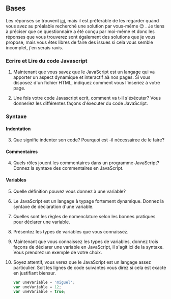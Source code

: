 ## Bases
Les réponses se trouvent [ici](Reponse.md), mais il est préferable de les regarder quand vous avez au préalable recherché une solution par vous-même 😉 . Je tiens à préciser que ce questionnaire a été conçu par moi-même et donc les réponses que vous trouverez sont également des solutions que je vous propose, mais vous êtes libres de faire des issues si cela vous semble incomplet, j'en serais ravis.
### Ecrire et Lire du code Javascript

1. Maintenant que vous savez que le JavaScript est un langage qui va apporter un aspect dynamique et interactif aà nos pages. Si vous disposez d'un fichier HTML, indiquez comment vous l'inseriez à votre page.

2. Une fois votre code Javascript ecrit, comment va t-il s'éxécuter? Vous donneriez les différentes façons d'éxecuter du code JavaScript.

### Syntaxe

#### Indentation

3. Que signifie indenter son code? Pourquoi est -il nécessairee de le faire?

#### Commentaires

4. Quels rôles jouent les commentaires dans un programme JavaScript? Donnez la syntaxe des commentaires en JavaScript.


#### Variables

5. Quelle définition pouvez vous donnez à une variable?  
   
6. Le JavaScript est un langage à typage fortement dynamique. Donnez la syntaxe de déclaration d'une variable.  
   
7.  Quelles sont les règles de nomenclature selon les bonnes pratiques pour déclarer une variable.  
   
8.  Présentez les types de variables que vous connaissez.  
   
9.  Maintenant que vous connaissez les types de variables, donnez trois façons de déclarer une variable en JavaScript, il s'agit ici de la syntaxe. Vous prendrez un exemple de votre choix.  
    
10. Soyez attentif, vous verez que le JavaScript est un langage assez particulier. Soit les lignes de code suivantes vous direz si cela est exacte en justifiant biensur.
    ```javascript
    var uneVariable = 'miguel';
    var uneVariable = 12;
    var uneVariable = true;